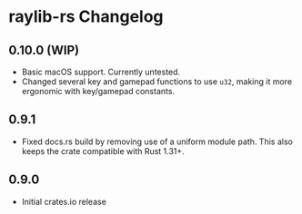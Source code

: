 # raylib-rs Changelog

## 0.10.0 (WIP)

- Basic macOS support. Currently untested.
- Changed several key and gamepad functions to use `u32`, making it more ergonomic with key/gamepad constants.

## 0.9.1

- Fixed docs.rs build by removing use of a uniform module path. This also keeps the crate compatible with Rust 1.31+.

## 0.9.0

- Initial crates.io release
